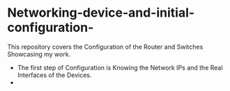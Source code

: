 # Networking-device-and-initial-configuration-
This repository covers the Configuration of the Router and Switches Showcasing my work.
* The first step of Configuration is Knowing the Network IPs and the Real Interfaces of the Devices.
* 
